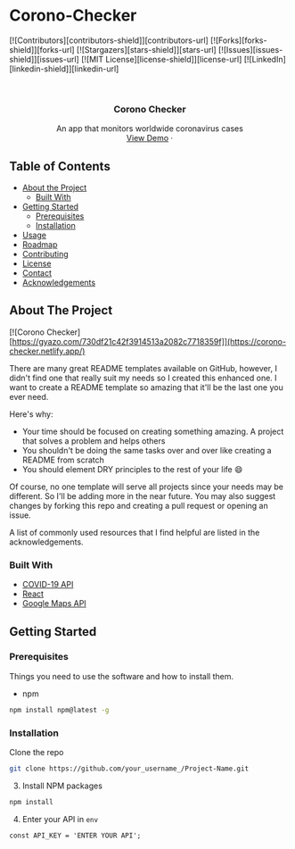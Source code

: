 # Corono-Checker
[![Contributors][contributors-shield]][contributors-url]
[![Forks][forks-shield]][forks-url]
[![Stargazers][stars-shield]][stars-url]
[![Issues][issues-shield]][issues-url]
[![MIT License][license-shield]][license-url]
[![LinkedIn][linkedin-shield]][linkedin-url]



<!-- PROJECT LOGO -->
<br />
<p align="center">
 

  <h3 align="center">Corono Checker</h3>

  <p align="center">
    An app that monitors worldwide coronavirus cases
    <br />
    <a href="https://corono-checker.netlify.app/">View Demo</a>
    ·
  </p>
</p>



<!-- TABLE OF CONTENTS -->
## Table of Contents

* [About the Project](#about-the-project)
  * [Built With](#built-with)
* [Getting Started](#getting-started)
  * [Prerequisites](#prerequisites)
  * [Installation](#installation)
* [Usage](#usage)
* [Roadmap](#roadmap)
* [Contributing](#contributing)
* [License](#license)
* [Contact](#contact)
* [Acknowledgements](#acknowledgements)



<!-- ABOUT THE PROJECT -->
## About The Project

[![Corono Checker][https://gyazo.com/730df21c42f3914513a2082c7718359f]](https://corono-checker.netlify.app/)

There are many great README templates available on GitHub, however, I didn't find one that really suit my needs so I created this enhanced one. I want to create a README template so amazing that it'll be the last one you ever need.

Here's why:
* Your time should be focused on creating something amazing. A project that solves a problem and helps others
* You shouldn't be doing the same tasks over and over like creating a README from scratch
* You should element DRY principles to the rest of your life :smile:

Of course, no one template will serve all projects since your needs may be different. So I'll be adding more in the near future. You may also suggest changes by forking this repo and creating a pull request or opening an issue.

A list of commonly used resources that I find helpful are listed in the acknowledgements.

### Built With

* [COVID-19 API](https://covid19api.com)
* [React](https://reactjs.org)
* [Google Maps API](https://developers.google.com/maps/documentation)



<!-- GETTING STARTED -->
## Getting Started



### Prerequisites

Things you need to use the software and how to install them.
* npm
```sh
npm install npm@latest -g
```

### Installation

Clone the repo
```sh
git clone https://github.com/your_username_/Project-Name.git
```
3. Install NPM packages
```sh
npm install
```
4. Enter your API in `env`
```JS
const API_KEY = 'ENTER YOUR API';
```
